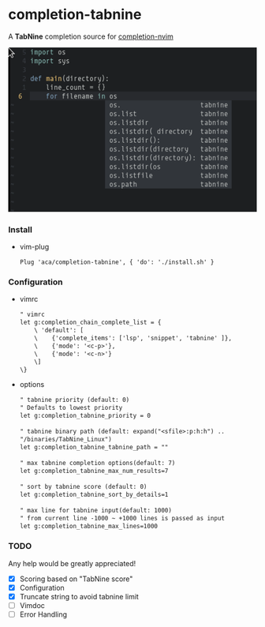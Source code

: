 
completion-tabnine
==================

A **TabNine** completion source for [completion-nvim](https://github.com/haorenW1025/completion-nvim)

![capture](./capture.png)

### Install

- vim-plug
  ```
  Plug 'aca/completion-tabnine', { 'do': './install.sh' }
  ```

### Configuration
- vimrc
  ```
  " vimrc
  let g:completion_chain_complete_list = {
      \ 'default': [
      \    {'complete_items': ['lsp', 'snippet', 'tabnine' ]},
      \    {'mode': '<c-p>'},
      \    {'mode': '<c-n>'}
      \]
  \}
  ```
- options
  ```
  " tabnine priority (default: 0)
  " Defaults to lowest priority
  let g:completion_tabnine_priority = 0

  " tabnine binary path (default: expand("<sfile>:p:h:h") .. "/binaries/TabNine_Linux")
  let g:completion_tabnine_tabnine_path = ""

  " max tabnine completion options(default: 7)
  let g:completion_tabnine_max_num_results=7

  " sort by tabnine score (default: 0)
  let g:completion_tabnine_sort_by_details=1

  " max line for tabnine input(default: 1000)
  " from current line -1000 ~ +1000 lines is passed as input
  let g:completion_tabnine_max_lines=1000
  ```

### TODO
Any help would be greatly appreciated!

- [x] Scoring based on "TabNine score"
- [x] Configuration
- [x] Truncate string to avoid tabnine limit
- [ ] Vimdoc
- [ ] Error Handling
